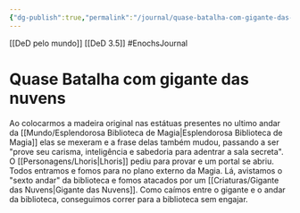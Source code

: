 ```yaml
---
{"dg-publish":true,"permalink":"/journal/quase-batalha-com-gigante-das-nuvens/"}
---
```

[[DeD pelo mundo]] [[DeD 3.5]]
#EnochsJournal

# Quase Batalha com gigante das nuvens

Ao colocarmos a madeira original nas estátuas presentes no ultimo andar da [[Mundo/Esplendorosa Biblioteca de Magia|Esplendorosa Biblioteca de Magia]] elas se mexeram e a frase delas também mudou, passando a ser "prove seu carisma, inteligência e sabedoria para adentrar a sala secreta".
O [[Personagens/Lhoris|Lhoris]] pediu para provar e um portal se abriu. Todos entramos e fomos para no plano externo da Magia.
Lá, avistamos o "sexto andar" da biblioteca e fomos atacados por um [[Criaturas/Gigante das Nuvens|Gigante das Nuvens]].
Como caímos entre o gigante e o andar da biblioteca, conseguimos correr para a biblioteca sem engajar.
